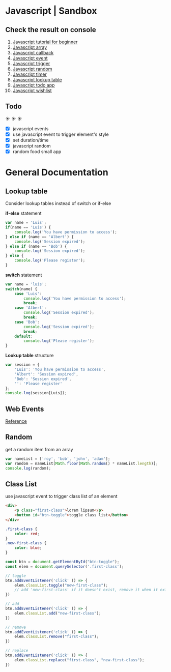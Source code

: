 # Javascript | Sandbox #
## Check the result on console

1. [Javascript tutorial for beginner](https://cc1683.github.io/js-sandbox/javascript-tutorial-for-beginners/)
2. [Javascript array](https://cc1683.github.io/js-sandbox/javascript-array)
3. [Javascript callback](https://cc1683.github.io/js-sandbox/javascript-callback)
4. [Javascript event](https://cc1683.github.io/js-sandbox/javascript-event)
5. [Javascript trigger](https://cc1683.github.io/js-sandbox/javascript-trigger)
6. [Javascript random](https://cc1683.github.io/js-sandbox/javascript-random)
7. [Javascript timer](https://cc1683.github.io/js-sandbox/javascript-timer)
8. [Javascript lookup table](https://cc1683.github.io/js-sandbox/javascript-lookup_table)
9. [Javascript todo app](https://cc1683.github.io/js-sandbox/javascript-todo-app)
10. [Javascript wishlist](https://cc1683.github.io/js-sandbox/javascript-practices/javascript-in-half-an-hour)

## Todo ##
:sunny: :sunny: :sunny:

- [x] javascript events
- [x] use javascript event to trigger element's style
- [x] set duration/time 
- [x] javascript random
- [x] random food small app

# General Documentation


## Lookup table ##

Consider lookup tables instead of switch or if-else

**if-else** statement
```javascript
var name = 'Luis';
if(name == 'Luis') {
    console.log('You have permission to access');
} else if (name == 'Albert') {
    console.log('Session expired');
} else if (name == 'Bob') {
    console.log('Session expired');
} else {
    console.log('Please register');
}
```
**switch** statement
```javascript
var name = 'luis';
switch(name) {
    case 'Luis':
        console.log('You have permission to access');
        break;
    case 'Albert':
        console.log('Session expired');
        break;
    case 'Bob':
        console.log('Session expired');
        break;
    default:
        console.log('Please register');
}
```
**Lookup table** structure
```javascript
var session = {
    'Luis': 'You have permission to access',
    'Albert': 'Session expired',
    'Bob': 'Session expired',
    '': 'Please register'
};
console.log(session[Luis]);
```

## Web Events ##

[Reference](https://developer.mozilla.org/en-US/docs/Web/Events)

## Random ##

get a random item from an array
```javascript
var nameList = ['roy', 'bob', 'john', 'adam'];
var random = nameList[Math.floor(Math.random() * nameList.length)];
console.log(random);
```

## Class List ##

use javascript event to trigger class list of an element
```html
<div>
    <p class="first-class">lorem lipsum</p>
    <button id="btn-toggle">toggle class list</button>
</div>
```
```css
.first-class {
    color: red;
}
.new-first-class {
    color: blue;
}
```
```javascript
const btn = document.getElementById("btn-toggle");
const elem = document.querySelector('.first-class');

// toggle 
btn.addEventListener('click' () => {
    elem.classList.toggle("new-first-class");
    // add 'new-first-class' if it doesn't exist, remove it when it exist
})

// add
btn.addEventListener('click' () => {
    elem.classList.add("new-first-class");
})

// remove
btn.addEventListener('click' () => {
    elem.classList.remove("first-class");
})

// replace
btn.addEventListener('click' () => {
    elem.classList.replace("first-class", "new-first-class");
})
```